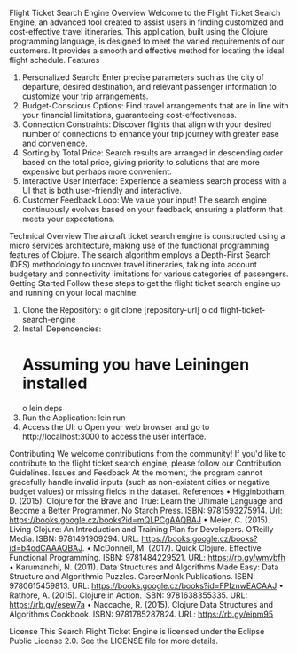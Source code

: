 Flight Ticket Search Engine
Overview
Welcome to the Flight Ticket Search Engine, an advanced tool created to assist users in finding customized and cost-effective travel itineraries. This application, built using the Clojure programming language, is designed to meet the varied requirements of our customers. It provides a smooth and effective method for locating the ideal flight schedule.
Features
1.	Personalized Search: Enter precise parameters such as the city of departure, desired destination, and relevant passenger information to customize your trip arrangements.
2.	Budget-Conscious Options: Find travel arrangements that are in line with your financial limitations, guaranteeing cost-effectiveness.
3.	Connection Constraints: Discover flights that align with your desired number of connections to enhance your trip journey with greater ease and convenience.
4.	Sorting by Total Price: Search results are arranged in descending order based on the total price, giving priority to solutions that are more expensive but perhaps more convenient.
5.	Interactive User Interface: Experience a seamless search process with a UI that is both user-friendly and interactive.
6.	Customer Feedback Loop: We value your input! The search engine continuously evolves based on your feedback, ensuring a platform that meets your expectations.

Technical Overview
The aircraft ticket search engine is constructed using a micro services architecture, making use of the functional programming features of Clojure. The search algorithm employs a Depth-First Search (DFS) methodology to uncover travel itineraries, taking into account budgetary and connectivity limitations for various categories of passengers.
Getting Started
Follow these steps to get the flight ticket search engine up and running on your local machine:
1.	Clone the Repository:
      o	git clone [repository-url]
      o	cd flight-ticket-search-engine
2.	Install Dependencies:
      # Assuming you have Leiningen installed
      o	lein deps
3.	Run the Application:
      lein run
4.	Access the UI:
      o	Open your web browser and go to http://localhost:3000 to access the user interface.

Contributing
We welcome contributions from the community! If you'd like to contribute to the flight ticket search engine, please follow our Contribution Guidelines.
Issues and Feedback
At the moment, the program cannot gracefully handle invalid inputs (such as non-existent cities or negative budget values) or missing fields in the dataset.
References
•	Higginbotham, D. (2015). Clojure for the Brave and True: Learn the Ultimate Language and Become a Better Programmer. No Starch Press. ISBN: 9781593275914. Url: https://books.google.cz/books?id=mQLPCgAAQBAJ
•	Meier, C. (2015). Living Clojure: An Introduction and Training Plan for Developers. O’Reilly Media. ISBN: 9781491909294. URL: https://books.google.cz/books?id=b4odCAAAQBAJ.
•	McDonnell, M. (2017). Quick Clojure. Effective Functional Programming. ISBN: 9781484229521. URL: https://rb.gy/wmvbfh
•	Karumanchi, N. (2011). Data Structures and Algorithms Made Easy: Data Structure and Algorithmic Puzzles. CareerMonk Publications. ISBN: 9780615459813. URL: https://books.google.cz/books?id=FPIznwEACAAJ
•	Rathore, A. (2015). Clojure in Action. ISBN: 9781638355335. URL: https://rb.gy/esew7a
•	Naccache, R. (2015). Clojure Data Structures and Algorithms Cookbook. ISBN: 9781785287824. URL: https://rb.gy/eipm95

License
This Search Flight Ticket Engine is licensed under the Eclipse Public License 2.0. See the LICENSE file for more details.
